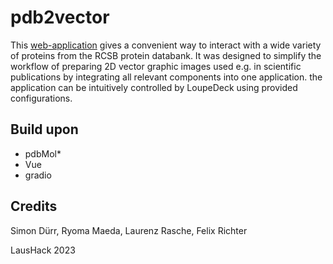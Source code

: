 # pdb2vector

This [web-application](http://bioicons.github.io/pdb2vector) gives a convenient way to interact with a wide variety of proteins from the RCSB protein databank. It was designed to simplify the workflow of preparing 2D vector graphic images used e.g. in scientific publications by integrating all relevant components into one application. the application can be intuitively controlled by LoupeDeck using provided configurations.

## Build upon
- pdbMol*
- Vue
- gradio

## Credits
Simon Dürr, Ryoma Maeda, Laurenz Rasche, Felix Richter

LausHack 2023
